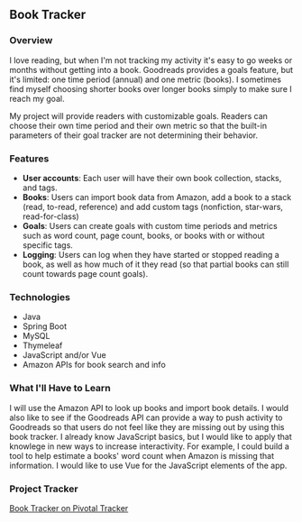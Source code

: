 ## Book Tracker

### Overview
I love reading, but when I'm not tracking my activity it's easy to go weeks or months without getting into a book. Goodreads provides a goals feature, but it's limited: one time period (annual) and one metric (books). I sometimes find myself choosing shorter books over longer books simply to make sure I reach my goal.

My project will provide readers with customizable goals. Readers can choose their own time period and their own metric so that the built-in parameters of their goal tracker are not determining their behavior.

### Features
- **User accounts**: Each user will have their own book collection, stacks, and tags.
- **Books**: Users can import book data from Amazon, add a book to a stack (read, to-read, reference) and add custom tags (nonfiction, star-wars, read-for-class)
- **Goals**: Users can create goals with custom time periods and metrics such as word count, page count, books, or books with or without specific tags.
- **Logging**: Users can log when they have started or stopped reading a book, as well as how much of it they read (so that partial books can still count towards page count goals).

### Technologies
- Java
- Spring Boot
- MySQL
- Thymeleaf
- JavaScript and/or Vue
- Amazon APIs for book search and info

### What I'll Have to Learn
I will use the Amazon API to look up books and import book details. I would also like to see if the Goodreads API can provide a way to push activity to Goodreads so that users do not feel like they are missing out by using this book tracker. I already know JavaScript basics, but I would like to apply that knowlege in new ways to increase interactivity. For example, I could build a tool to help estimate a books' word count when Amazon is missing that information. I would like to use Vue for the JavaScript elements of the app.

### Project Tracker

[Book Tracker on Pivotal Tracker](https://www.pivotaltracker.com/n/projects/2238526)

